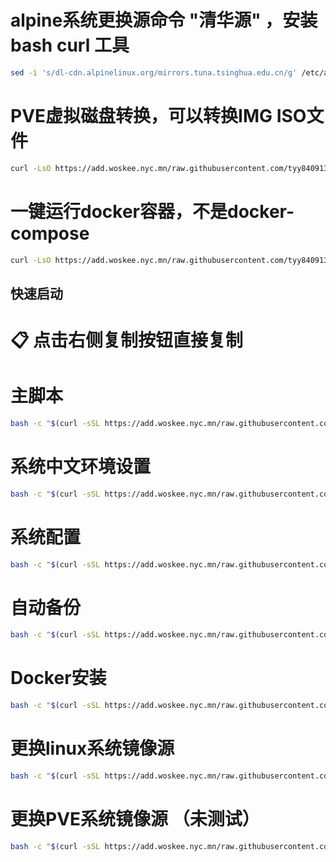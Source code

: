 # alpine系统更换源命令 "清华源" ，安装 bash curl 工具
```bash
sed -i 's/dl-cdn.alpinelinux.org/mirrors.tuna.tsinghua.edu.cn/g' /etc/apk/repositories && apk update && apk add bash curl
```

# PVE虚拟磁盘转换，可以转换IMG ISO文件
```bash
curl -LsO https://add.woskee.nyc.mn/raw.githubusercontent.com/tyy840913/backup/main/qm.sh && chmod +x qm.sh && ./qm.sh
```

# 一键运行docker容器，不是docker-compose
```bash
curl -LsO https://add.woskee.nyc.mn/raw.githubusercontent.com/tyy840913/backup/main/docker-run.sh
```


## 快速启动

# 📋 点击右侧复制按钮直接复制

# 主脚本
```bash
bash -c "$(curl -sSL https://add.woskee.nyc.mn/raw.githubusercontent.com/tyy840913/backup/main/main.sh)"
```

# 系统中文环境设置
```bash
bash -c "$(curl -sSL https://add.woskee.nyc.mn/raw.githubusercontent.com/tyy840913/backup/main/init.sh)"
```

# 系统配置
```bash
bash -c "$(curl -sSL https://add.woskee.nyc.mn/raw.githubusercontent.com/tyy840913/backup/main/init.sh)"
```

# 自动备份
```bash
bash -c "$(curl -sSL https://add.woskee.nyc.mn/raw.githubusercontent.com/tyy840913/backup/main/auto_backup.sh)"
```

# Docker安装
```bash
bash -c "$(curl -sSL https://add.woskee.nyc.mn/raw.githubusercontent.com/tyy840913/backup/main/Docker.sh)"
```

# 更换linux系统镜像源
```bash
bash -c "$(curl -sSL https://add.woskee.nyc.mn/raw.githubusercontent.com/tyy840913/backup/main/mirror.sh)"
```

# 更换PVE系统镜像源 （未测试）
```bash
bash -c "$(curl -sSL https://add.woskee.nyc.mn/raw.githubusercontent.com/tyy840913/backup/main/pve-init.sh)"
```
